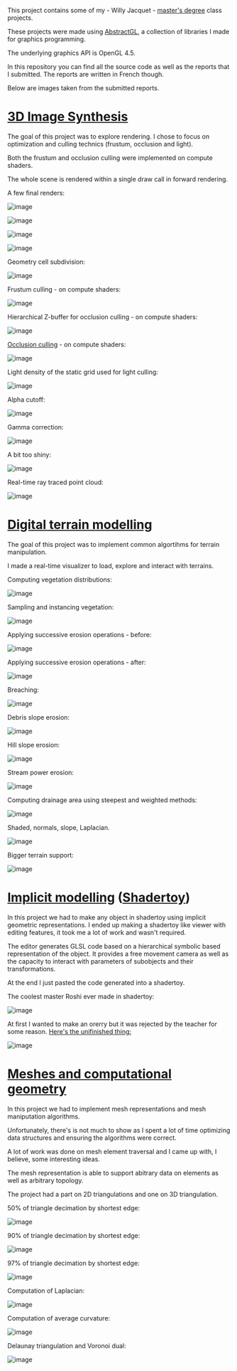 This project contains some of my - Willy Jacquet - [master's degree](http://master-info.univ-lyon1.fr/ID3D/) class projects.

These projects were made using [AbstractGL](https://github.com/the-last-willy/abstractgl), a collection of libraries I made for graphics programming.

The underlying graphics API is OpenGL 4.5.

In this repository you can find all the source code as well as the reports that I submitted.
The reports are written in French though.

Below are images taken from the submitted reports.

# [3D Image Synthesis](3d_image_synthesis.pdf)

The goal of this project was to explore rendering.
I chose to focus on optimization and culling technics (frustum, occlusion and light).

Both the frustum and occlusion culling were implemented on compute shaders.

The whole scene is rendered within a single draw call in forward rendering.

A few final renders:

![image](https://user-images.githubusercontent.com/84744335/168464198-9928b0e7-3b35-4b49-a329-32d24c28ed41.png)

![image](https://user-images.githubusercontent.com/84744335/168464043-89e80def-a181-4148-aea6-34f64d1c2741.png)

![image](https://user-images.githubusercontent.com/84744335/168464084-923a883f-0886-40bf-b4df-9ca4b35176df.png)

![image](https://user-images.githubusercontent.com/84744335/168464101-b7456d01-3c29-43e6-a37e-f8e9734b5ff4.png)

Geometry cell subdivision:

![image](https://user-images.githubusercontent.com/84744335/168464693-e5a24339-844f-4f3a-b8fc-2bacc52bf1fd.png)

Frustum culling - on compute shaders:

![image](https://user-images.githubusercontent.com/84744335/168464647-f1de5eab-3dfb-4781-bd2a-e434e1bb6e19.png)

Hierarchical Z-buffer for occlusion culling - on compute shaders:

![image](https://user-images.githubusercontent.com/84744335/168464436-c44204bf-5818-4dfb-aab3-b895cf591c32.png)

[Occlusion culling](https://blog.selfshadow.com/publications/practical-visibility/) - on compute shaders:

![image](https://user-images.githubusercontent.com/84744335/168464608-b1c1bcda-af47-4457-bfdb-5439b67d4713.png)

Light density of the static grid used for light culling:

![image](https://user-images.githubusercontent.com/84744335/168464298-961a45dc-dcf5-4aa5-ac0a-9fd43d105e28.png)

Alpha cutoff:

![image](https://user-images.githubusercontent.com/84744335/168464232-7c97d241-e8fb-4b9a-a231-d5a53ab31914.png)

Gamma correction:

![image](https://user-images.githubusercontent.com/84744335/168464217-ebe69382-490f-4150-aa64-3b53829ee6de.png)

A bit too shiny:

![image](https://user-images.githubusercontent.com/84744335/168464259-2058b66e-be0e-429f-890d-8f3f4f25d8b0.png)

Real-time ray traced point cloud:

![image](https://user-images.githubusercontent.com/84744335/168463970-7191923d-cc10-45c8-87b8-5d57e6587e74.png)

# [Digital terrain modelling](digital_terrain_modelling.pdf)

The goal of this project was to implement common algortihms for terrain manipulation.

I made a real-time visualizer to load, explore and interact with terrains.

Computing vegetation distributions:

![image](https://user-images.githubusercontent.com/84744335/168465867-1e1ff0da-b3a4-4986-84b5-bf4749efca95.png)

Sampling and instancing vegetation:

![image](https://user-images.githubusercontent.com/84744335/168465881-c0224b6a-922d-45f9-98d6-7955f6ab8353.png)

Applying successive erosion operations - before:

![image](https://user-images.githubusercontent.com/84744335/168465497-1511dd59-0a8f-47b0-8349-bf4f7a6fac8d.png)

Applying successive erosion operations - after:

![image](https://user-images.githubusercontent.com/84744335/168465521-a6cabb05-f0ab-442c-9b32-93c2c80fe795.png)

Breaching:

![image](https://user-images.githubusercontent.com/84744335/168465550-6db8f8fb-2c27-4eff-ab20-76f849647879.png)

Debris slope erosion:

![image](https://user-images.githubusercontent.com/84744335/168465465-a9106410-9a01-4116-a5b0-5f489aa0d2bd.png)

Hill slope erosion:

![image](https://user-images.githubusercontent.com/84744335/168465575-47d7a080-667a-46ea-b4ba-85e8c8a2ef79.png)

Stream power erosion:

![image](https://user-images.githubusercontent.com/84744335/168465590-8a44b814-8e89-47bb-814e-6586f6d51e2f.png)

Computing drainage area using steepest and weighted methods:

![image](https://user-images.githubusercontent.com/84744335/168465442-269debc6-671f-4d91-b6b2-610afc86de0b.png)

Shaded, normals, slope, Laplacian.

![image](https://user-images.githubusercontent.com/84744335/168465616-008e086f-8717-4368-9203-63a62b40ab99.png)

Bigger terrain support:

![image](https://user-images.githubusercontent.com/84744335/168465774-ff2a05d0-0608-4739-ad5a-eafd6e8919b0.png)

# [Implicit modelling](implicit_modelling.pdf) ([Shadertoy](https://www.shadertoy.com/view/sd3XWX))

In this project we had to make any object in shadertoy using implicit geometric representations.
I ended up making a shadertoy like viewer with editing features, it took me a lot of work and wasn't required.

The editor generates GLSL code based on a hierarchical symbolic based representation of the object.
It provides a free movement camera as well as the capacity to interact with parameters of subobjects and their transformations.

At the end I just pasted the code generated into a shadertoy.

The coolest master Roshi ever made in shadertoy:

![image](https://user-images.githubusercontent.com/84744335/168463849-608fc122-2301-4456-93f5-f14e2005bf9f.png)

At first I wanted to make an orerry but it was rejected by the teacher for some reason.
[Here's the unifinished thing:](https://www.shadertoy.com/view/fdySzz)

![image](https://user-images.githubusercontent.com/84744335/168466566-0325f574-08a8-4c17-a43e-8dd264b2214a.png)

# [Meshes and computational geometry](meshes_and_computational_geometry.pdf)

In this project we had to implement mesh representations and mesh maniputation algorithms.

Unfortunately, there's is not much to show as I spent a lot of time optimizing data structures and ensuring the algorithms were correct.

A lot of work was done on mesh element traversal and I came up with, I believe, some interesting ideas.

The mesh representation is able to support abitrary data on elements as well as arbitrary topology.

The project had a part on 2D triangulations and one on 3D triangulation.

50% of triangle decimation by shortest edge:

![image](https://user-images.githubusercontent.com/84744335/168466971-7f92651c-c093-45fb-b113-f398ee0d2d32.png)

90% of triangle decimation by shortest edge:

![image](https://user-images.githubusercontent.com/84744335/168466990-05dde2df-a726-4f37-82fe-d24916c96c11.png)

97% of triangle decimation by shortest edge:

![image](https://user-images.githubusercontent.com/84744335/168466994-fc324497-8487-4fe8-8fe2-650c96c7fe62.png)

Computation of Laplacian:

![image](https://user-images.githubusercontent.com/84744335/168466921-c3158b27-e92f-40b0-a50f-15169b81216a.png)

Computation of average curvature:

![image](https://user-images.githubusercontent.com/84744335/168466932-bfb745ae-f99d-4df3-a105-cca65272a72e.png)

Delaunay triangulation and Voronoi dual:

![image](https://user-images.githubusercontent.com/84744335/168467108-c02afd32-1479-44ad-b01b-26dd35055617.png)

